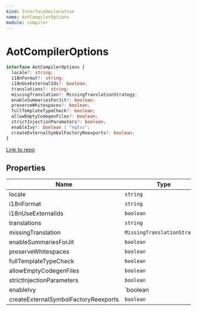 ```yaml
---
kind: InterfaceDeclaration
name: AotCompilerOptions
module: compiler
---
```


# AotCompilerOptions

```ts
interface AotCompilerOptions {
  locale?: string;
  i18nFormat?: string;
  i18nUseExternalIds?: boolean;
  translations?: string;
  missingTranslation?: MissingTranslationStrategy;
  enableSummariesForJit?: boolean;
  preserveWhitespaces?: boolean;
  fullTemplateTypeCheck?: boolean;
  allowEmptyCodegenFiles?: boolean;
  strictInjectionParameters?: boolean;
  enableIvy?: boolean | "ngtsc";
  createExternalSymbolFactoryReexports?: boolean;
}
```

[Link to repo](https://github.com/timdeschryver/angular/blob/master/packages/compiler/src/aot/compiler_options.ts#L11-L24)

## Properties

| Name                                 | Type                         | Description |
| ------------------------------------ | ---------------------------- | ----------- |
| locale                               | `string`                     |             |
| i18nFormat                           | `string`                     |             |
| i18nUseExternalIds                   | `boolean`                    |             |
| translations                         | `string`                     |             |
| missingTranslation                   | `MissingTranslationStrategy` |             |
| enableSummariesForJit                | `boolean`                    |             |
| preserveWhitespaces                  | `boolean`                    |             |
| fullTemplateTypeCheck                | `boolean`                    |             |
| allowEmptyCodegenFiles               | `boolean`                    |             |
| strictInjectionParameters            | `boolean`                    |             |
| enableIvy                            | `boolean                     | "ngtsc"`    |  |
| createExternalSymbolFactoryReexports | `boolean`                    |             |
